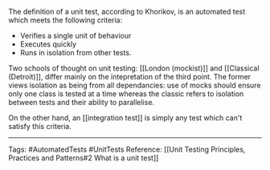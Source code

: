 The definition of a unit test, according to Khorikov, is an automated test which meets the following criteria:

* Verifies a single unit of behaviour
* Executes quickly
* Runs in isolation from other tests.

Two schools of thought on unit testing: [[London (mockist)]] and [[Classical (Detroit)]], differ mainly on the intepretation of the third point. The former views isolation as being from all dependancies: use of mocks should ensure only one class is tested at a time whereas the classic refers to isolation between tests and their ability to parallelise.

On the other hand, an [[integration test]] is simply any test which can't satisfy this criteria.

---

Tags: #AutomatedTests #UnitTests 
Reference: [[Unit Testing Principles, Practices and Patterns#2 What is a unit test]]